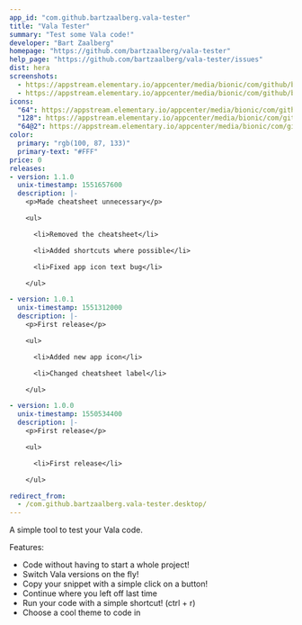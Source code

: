 ```yaml
---
app_id: "com.github.bartzaalberg.vala-tester"
title: "Vala Tester"
summary: "Test some Vala code!"
developer: "Bart Zaalberg"
homepage: "https://github.com/bartzaalberg/vala-tester"
help_page: "https://github.com/bartzaalberg/vala-tester/issues"
dist: hera
screenshots:
  - https://appstream.elementary.io/appcenter/media/bionic/com/github/bartzaalberg.vala-tester/8622ADD835B49511E234B958DF66D06B/screenshots/image-1_orig.png
  - https://appstream.elementary.io/appcenter/media/bionic/com/github/bartzaalberg.vala-tester/8622ADD835B49511E234B958DF66D06B/screenshots/image-2_orig.png
icons:
  "64": https://appstream.elementary.io/appcenter/media/bionic/com/github/bartzaalberg.vala-tester/8622ADD835B49511E234B958DF66D06B/icons/64x64/com.github.bartzaalberg.vala-tester_com.github.bartzaalberg.vala-tester.png
  "128": https://appstream.elementary.io/appcenter/media/bionic/com/github/bartzaalberg.vala-tester/8622ADD835B49511E234B958DF66D06B/icons/128x128/com.github.bartzaalberg.vala-tester_com.github.bartzaalberg.vala-tester.png
  "64@2": https://appstream.elementary.io/appcenter/media/bionic/com/github/bartzaalberg.vala-tester/8622ADD835B49511E234B958DF66D06B/icons/64x64@2/com.github.bartzaalberg.vala-tester_com.github.bartzaalberg.vala-tester.png
color:
  primary: "rgb(100, 87, 133)"
  primary-text: "#FFF"
price: 0
releases:
- version: 1.1.0
  unix-timestamp: 1551657600
  description: |-
    <p>Made cheatsheet unnecessary</p>

    <ul>

      <li>Removed the cheatsheet</li>

      <li>Added shortcuts where possible</li>

      <li>Fixed app icon text bug</li>

    </ul>

- version: 1.0.1
  unix-timestamp: 1551312000
  description: |-
    <p>First release</p>

    <ul>

      <li>Added new app icon</li>

      <li>Changed cheatsheet label</li>

    </ul>

- version: 1.0.0
  unix-timestamp: 1550534400
  description: |-
    <p>First release</p>

    <ul>

      <li>First release</li>

    </ul>

redirect_from:
  - /com.github.bartzaalberg.vala-tester.desktop/
---
```

<p>A simple tool to test your Vala code.</p>
<p>Features:</p>
<ul>
  <li>Code without having to start a whole project!</li>
  <li>Switch Vala versions on the fly!</li>
  <li>Copy your snippet with a simple click on a button!</li>
  <li>Continue where you left off last time</li>
  <li>Run your code with a simple shortcut! (ctrl + r)</li>
  <li>Choose a cool theme to code in</li>
</ul>
